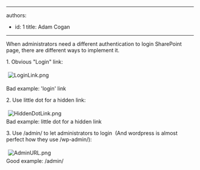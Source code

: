 

---
authors:
  - id: 1
    title: Adam Cogan
---




<span class='intro'> When&#160;administrators need a different authentication to login SharePoint page, there are different ways to implement it. </span>

<p>​1. Obvious &quot;Login&quot; link&#58;</p>
<p><img class="ssw-rteStyle-ImageArea" alt="LoginLink.png" src="/SoftwareDevelopment/RulesToBetterSharePoint/PublishingImages/LoginLink.png" style="margin&#58;5px;" /><br></p>
<span class="ssw-rteStyle-FigureBad">Bad example&#58; 'login' link</span> <p>2. Use little dot for a hidden link&#58;</p>
<p><img class="ssw-rteStyle-ImageArea" alt="HiddenDotLink.png" src="/SoftwareDevelopment/RulesToBetterSharePoint/PublishingImages/HiddenDotLink.png" style="margin&#58;5px;" /><br><span class="ssw-rteStyle-FigureBad">Bad example&#58; little dot for a hidden link</span></p>
<p>3. Use /admin/ to let administrators to login &#160;(And wordpress is almost perfect how they use /wp-admin/)&#58;<br></p>
<p><img class="ssw-rteStyle-ImageArea" alt="AdminURL.png" src="/SoftwareDevelopment/RulesToBetterSharePoint/PublishingImages/AdminURL.png" style="margin&#58;5px;" /><br><span class="ssw-rteStyle-FigureGood">Good example&#58; /admin/&#160;&#160;</span></p>


